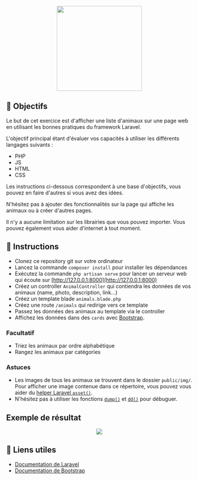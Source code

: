<p align="center"><img src="public/img/crocodile.png" width="230px"></p>

## 🎯 Objectifs

Le but de cet exercice est d'afficher une liste d'animaux sur une page web en utilisant les bonnes pratiques du framework Laravel.

L'objectif principal étant d'évaluer vos capacités à utiliser les différents langages suivants : 

- PHP
- JS
- HTML
- CSS

Les instructions ci-dessous correspondent à une base d'objectifs, vous pouvez en faire d'autres si vous avez des idées.

N'hésitez pas à ajouter des fonctionnalités sur la page qui affiche les animaux ou à créer d'autres pages.

Il n'y a aucune limitation sur les librairies que vous pouvez importer.
Vous pouvez également vous aider d'internet à tout moment.

## 📝 Instructions
- Clonez ce repository git sur votre ordinateur
- Lancez la commande `composer install` pour installer les dépendances
- Exécutez la commande `php artisan serve` pour lancer un serveur web qui écoute sur [http://127.0.0.1:8000](http://127.0.0.1:8000)
- Créez un controller `AnimalController` qui contiendra les données de vos animaux (name, photo, description, link...)
- Créez un template blade `animals.blade.php`
- Créez une route `/animals` qui redirige vers ce template
- Passez les données des animaux au template via le controller
- Affichez les données dans des `cards` avec [Bootstrap](https://getbootstrap.com/docs/5.0/components/card/).

### Facultatif
- Triez les animaux par ordre alphabétique
- Rangez les animaux par catégories

### Astuces
- Les images de tous les animaux se trouvent dans le dossier `public/img/`. Pour afficher une image contenue dans ce répertoire, vous pouvez vous aider du [helper Laravel `asset()`]((https://laravel.com/docs/8.x/helpers#method-asset)).
- N'hésitez pas à utiliser les fonctions [`dump()`](https://laravel.com/docs/8.x/helpers#method-dump) et [`dd()`](https://laravel.com/docs/8.x/helpers#method-dd) pour débuguer.

## Exemple de résultat
<p align="center"><img src="public/example.png"></p>

## 📕 Liens utiles
- [Documentation de Laravel](https://laravel.com/docs/8.x)
- [Documentation de Bootstrap](https://getbootstrap.com/docs/5.0/getting-started/introduction/)
